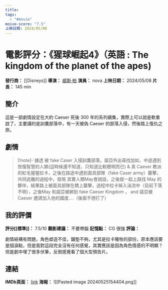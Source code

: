 ```yaml
---
title: 
tags:
  - "#movie"
moive-score: "7.5"
上映日期: 2024/05/08
---
```


# 電影評分：《猩球崛起4》（英語 : The kingdom of the planet of the apes)

**發行商：** [[Disneys]]
**導演：** [威斯·柏](https://zh.wikipedia.org/wiki/%E5%A8%81%E6%96%AF%C2%B7%E6%9F%8F "威斯·柏")
**演員：** nova
**上映日期：** 2024/05/08
**片長：** 145 min 

## 簡介
這是一部劇情設定在大約 Caeser 死後 300 年的系列續集，實際上可以說是軟重啟了，主要講的是訓鷹部落中，有一天被偽 Caeser 的部落入侵，然後踏上復仇之旅。

## 劇情
> [!note]- 據透 
> 被 fake Caser 入侵訓鷹部落，諾亞外出尋找加如，中途遇到恢復智慧的人類(這時候還不知道，只知道比較聰明而已) & 真 Caeser 教派的紅毛猩猩拉卡，之後在路途中遇到面具部隊（fake Caser army）襲擊，共同逃離的過程中，發現 其實人類May會說話，之後就一起上路找 May 的夥伴，結果路上被面具部隊在橋上襲擊，過程中拉卡掉入湍流中（目前下落不明），之後May 和諾亞被綁到 fake  Caeser Kingdom ， and 諾亞被 Caeser 邀請加入他的國度....（後面不想打了）
## 我的評價
**評分[[標準]]：** 7.5/10
**觀影建議：** 不要帶腦
**記憶點：** CG 很強
**評論：**

劇情結構有問題，角色塑造不佳，鋪墊不夠，尤其是拉卡犧牲的部份，原本應該要是個淚點，但是我對這段完全沒有任何感覺，其實應該是因為角色情感的不明顯？但是劇中埋了很多伏筆，反倒感覺看了個大型預告片。

## 連結
**IMDb頁面：** [link](https://www.imdb.com/title/tt11389872/)
**海報：** 
![[Pasted image 20240525154404.png]]



